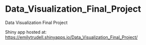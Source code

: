 # Data_Visualization_Final_Project
Data Visualization Final Project

Shiny app hosted at: https://emilytrudell.shinyapps.io/Data_Visualization_Final_Project/
